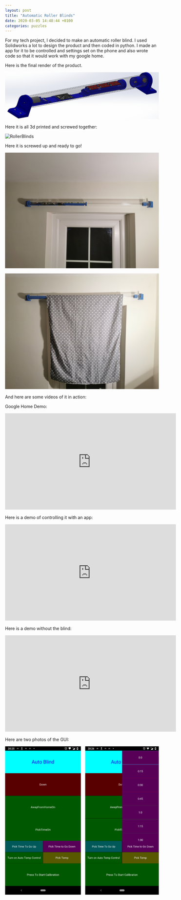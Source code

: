 ```yaml
---
layout: post
title: "Automatic Roller Blinds"
date: 2020-03-05 14:48:44 +0100
categories: puzzles
---
```


For my tech project, I decided to make an automatic roller blind. I used Solidworks a lot to design the product and then coded in python. I made an app for it to be controlled and settings set on the phone and also wrote code so that it would work with my google home.


Here is the final render of the product.

![RollerBlinds](/files/RollerBlinds/render.png)

Here it is all 3d printed and screwed together:

![RollerBlinds](/files/RollerBlinds/RollerPhotos.png)

Here it is screwed up and ready to go!

![RollerBlinds](/files/RollerBlinds/screwed_no_cover.jpg)

![RollerBlinds](/files/RollerBlinds/screwed_cover.jpg)

And here are some videos of it in action:

Google Home Demo:

<iframe width="560" height="315" src="https://www.youtube.com/embed/qjnHcsnxuk4" title="YouTube video player" frameborder="0" allow="accelerometer; autoplay; clipboard-write; encrypted-media; gyroscope; picture-in-picture; web-share" allowfullscreen></iframe>

Here is a demo of controlling it with an app:

<iframe width="560" height="315" src="https://www.youtube.com/embed/SrGWZLZZJZA" title="YouTube video player" frameborder="0" allow="accelerometer; autoplay; clipboard-write; encrypted-media; gyroscope; picture-in-picture; web-share" allowfullscreen></iframe>

Here is a demo without the blind:

<iframe width="560" height="315" src="https://www.youtube.com/embed/zf-2nf2xRuU" title="YouTube video player" frameborder="0" allow="accelerometer; autoplay; clipboard-write; encrypted-media; gyroscope; picture-in-picture; web-share" allowfullscreen></iframe>

Here are two photos of the GUI:

![RollerBlinds](/files/RollerBlinds/JoinedScreens.png)